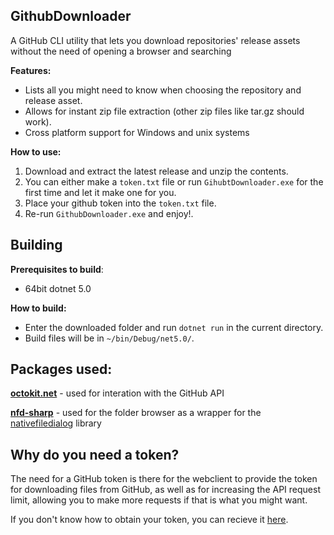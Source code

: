 ## GithubDownloader
A GitHub CLI utility that lets you download repositories' release assets without the need of opening a browser and searching

**Features:**
* Lists all you might need to know when choosing the repository and release asset.
* Allows for instant zip file extraction (other zip files like tar.gz should work).
* Cross platform support for Windows and unix systems

**How to use:**
1. Download and extract the latest release and unzip the contents.
2. You can either make a `token.txt` file or run `GihubtDownloader.exe` for the first time and let it make one for you.
3. Place your github token into the `token.txt` file.
4. Re-run `GithubDownloader.exe` and enjoy!.

## Building

**Prerequisites to build**:
* 64bit dotnet 5.0

**How to build:**
* Enter the downloaded folder and run `dotnet run` in the current directory.
* Build files will be in `~/bin/Debug/net5.0/`.

## Packages used:

[**octokit.net**](https://github.com/octokit/octokit.net) - used for interation with the GitHub API

[**nfd-sharp**](https://github.com/benklett/nfd-sharp) - used for the folder browser as a wrapper for the [nativefiledialog](https://github.com/mlabbe/nativefiledialog) library

## Why do you need a token?

The need for a GitHub token is there for the webclient to provide the token for downloading files from GitHub, as well as for increasing the API request limit, allowing you to make more requests if that is what you might want.

If you don't know how to obtain your token, you can recieve it [here](https://github.com/settings/tokens).
